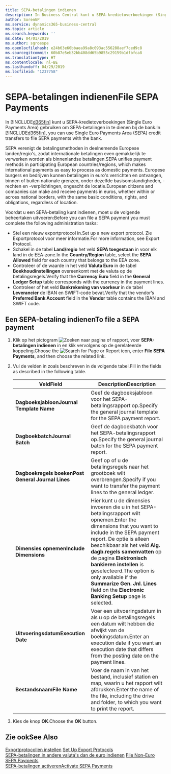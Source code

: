 ```yaml
---
title: SEPA-betalingen indienen
description: In Business Central kunt u SEPA-kredietoverboekingen (Single Euro Payments Area) gebruiken om SEPA-betalingen in te dienen bij de bank.
author: SorenGP
ms.service: dynamics365-business-central
ms.topic: article
ms.search.keywords: ''
ms.date: 04/01/2019
ms.author: sgroespe
ms.openlocfilehash: e24b63e60bbaea99a8c093ac556288aef7ced9c8
ms.sourcegitcommit: 60b87e5eb32bb408dd65b9855c29159b1dfbfca8
ms.translationtype: HT
ms.contentlocale: nl-BE
ms.lasthandoff: 04/29/2019
ms.locfileid: "1237758"
---
```

# <a name="file-sepa-payments"></a><span data-ttu-id="2e6ea-103">SEPA-betalingen indienen</span><span class="sxs-lookup"><span data-stu-id="2e6ea-103">File SEPA Payments</span></span>
<span data-ttu-id="2e6ea-104">In [!INCLUDE[d365fin](../../includes/d365fin_md.md)] kunt u SEPA-kredietoverboekingen (Single Euro Payments Area) gebruiken om SEPA-betalingen in te dienen bij de bank.</span><span class="sxs-lookup"><span data-stu-id="2e6ea-104">In [!INCLUDE[d365fin](../../includes/d365fin_md.md)], you can use Single Euro Payments Area (SEPA) credit transfers to file SEPA payments with the bank.</span></span>  

<span data-ttu-id="2e6ea-105">SEPA verenigt de betalingsmethoden in deelnemende Europese landen/regio's, zodat internationale betalingen even gemakkelijk te verwerken worden als binnenlandse betalingen.</span><span class="sxs-lookup"><span data-stu-id="2e6ea-105">SEPA unifies payment methods in participating European countries/regions, which makes international payments as easy to process as domestic payments.</span></span> <span data-ttu-id="2e6ea-106">Europese burgers en bedrijven kunnen betalingen in euro's verrichten en ontvangen, binnen of buiten nationale grenzen, onder dezelfde basisomstandigheden, -rechten en -verplichtingen, ongeacht de locatie.</span><span class="sxs-lookup"><span data-stu-id="2e6ea-106">European citizens and companies can make and receive payments in euros, whether within or across national borders, with the same basic conditions, rights, and obligations, regardless of location.</span></span>  

<span data-ttu-id="2e6ea-107">Voordat u een SEPA-betaling kunt indienen, moet u de volgende beheertaken uitvoeren:</span><span class="sxs-lookup"><span data-stu-id="2e6ea-107">Before you can file a SEPA payment you must complete the following administration tasks:</span></span>  

- <span data-ttu-id="2e6ea-108">Stel een nieuw exportprotocol in.</span><span class="sxs-lookup"><span data-stu-id="2e6ea-108">Set up a new export protocol.</span></span> <span data-ttu-id="2e6ea-109">Zie Exportprotocol voor meer informatie.</span><span class="sxs-lookup"><span data-stu-id="2e6ea-109">For more information, see Export Protocol.</span></span>  
- <span data-ttu-id="2e6ea-110">Schakel in de tabel **Land/regio** het veld **SEPA toegestaan** in voor elk land in de EEA-zone.</span><span class="sxs-lookup"><span data-stu-id="2e6ea-110">In the **Country/Region** table, select the **SEPA Allowed** field for each country that belongs to the EEA zone.</span></span>  
- <span data-ttu-id="2e6ea-111">Controleer of de waarde in het veld **Valuta Euro** in de tabel **Boekhoudinstellingen** overeenkomt met de valuta op de betalingsregels.</span><span class="sxs-lookup"><span data-stu-id="2e6ea-111">Verify that the **Currency Euro** field in the **General Ledger Setup** table corresponds with the currency in the payment lines.</span></span>  
- <span data-ttu-id="2e6ea-112">Controleer of het veld **Bankrekening van voorkeur** in de tabel **Leverancier** de IBAN en SWIFT-code bevat.</span><span class="sxs-lookup"><span data-stu-id="2e6ea-112">Verify that the vendor’s **Preferred Bank Account** field in the **Vendor** table contains the IBAN and SWIFT code.</span></span>  

## <a name="to-file-a-sepa-payment"></a><span data-ttu-id="2e6ea-113">Een SEPA-betaling indienen</span><span class="sxs-lookup"><span data-stu-id="2e6ea-113">To file a SEPA payment</span></span>  

1.  <span data-ttu-id="2e6ea-114">Klik op het pictogram ![Zoeken naar pagina of rapport](../../media/ui-search/search_small.png "pictogram Zoeken naar pagina of rapport"), voer **SEPA-betalingen indienen** in en klik vervolgens op de gerelateerde koppeling.</span><span class="sxs-lookup"><span data-stu-id="2e6ea-114">Choose the ![Search for Page or Report](../../media/ui-search/search_small.png "Search for Page or Report icon") icon, enter **File SEPA Payments**, and then choose the related link.</span></span>  
2.  <span data-ttu-id="2e6ea-115">Vul de velden in zoals beschreven in de volgende tabel.</span><span class="sxs-lookup"><span data-stu-id="2e6ea-115">Fill in the fields as described in the following table.</span></span>  

    |<span data-ttu-id="2e6ea-116">Veld</span><span class="sxs-lookup"><span data-stu-id="2e6ea-116">Field</span></span>|<span data-ttu-id="2e6ea-117">Description</span><span class="sxs-lookup"><span data-stu-id="2e6ea-117">Description</span></span>|  
    |---------------------------------|---------------------------------------|  
    |<span data-ttu-id="2e6ea-118">**Dagboeksjabloon**</span><span class="sxs-lookup"><span data-stu-id="2e6ea-118">**Journal Template Name**</span></span>|<span data-ttu-id="2e6ea-119">Geef de dagboeksjabloon voor het SEPA-betalingsrapport op.</span><span class="sxs-lookup"><span data-stu-id="2e6ea-119">Specify the general journal template for the SEPA payment report.</span></span>|  
    |<span data-ttu-id="2e6ea-120">**Dagboekbatch**</span><span class="sxs-lookup"><span data-stu-id="2e6ea-120">**Journal Batch**</span></span>|<span data-ttu-id="2e6ea-121">Geef de dagboekbatch voor het SEPA-betalingsrapport op.</span><span class="sxs-lookup"><span data-stu-id="2e6ea-121">Specify the general journal batch for the SEPA payment report.</span></span>|  
    |<span data-ttu-id="2e6ea-122">**Dagboekregels boeken**</span><span class="sxs-lookup"><span data-stu-id="2e6ea-122">**Post General Journal Lines**</span></span>|<span data-ttu-id="2e6ea-123">Geef op of u de betalingsregels naar het grootboek wilt overbrengen.</span><span class="sxs-lookup"><span data-stu-id="2e6ea-123">Specify if you want to transfer the payment lines to the general ledger.</span></span>|  
    |<span data-ttu-id="2e6ea-124">**Dimensies opnemen**</span><span class="sxs-lookup"><span data-stu-id="2e6ea-124">**Include Dimensions**</span></span>|<span data-ttu-id="2e6ea-125">Hier kunt u de dimensies invoeren die u in het SEPA-betalingsrapport wilt opnemen.</span><span class="sxs-lookup"><span data-stu-id="2e6ea-125">Enter the dimensions that you want to include in the SEPA payment report.</span></span> <span data-ttu-id="2e6ea-126">De optie is alleen beschikbaar als het veld **Alg. dagb.regels samenvatten** op de pagina **Elektronisch bankieren instellen** is geselecteerd.</span><span class="sxs-lookup"><span data-stu-id="2e6ea-126">The option is only available if the **Summarize Gen. Jnl. Lines** field on the **Electronic Banking Setup** page is selected.</span></span>|  
    |<span data-ttu-id="2e6ea-127">**Uitvoeringsdatum**</span><span class="sxs-lookup"><span data-stu-id="2e6ea-127">**Execution Date**</span></span>|<span data-ttu-id="2e6ea-128">Voer een uitvoeringsdatum in als u op de betalingsregels een datum wilt hebben die afwijkt van de boekingsdatum.</span><span class="sxs-lookup"><span data-stu-id="2e6ea-128">Enter an execution date if you want an execution date that differs from the posting date on the payment lines.</span></span>|  
    |<span data-ttu-id="2e6ea-129">**Bestandsnaam**</span><span class="sxs-lookup"><span data-stu-id="2e6ea-129">**File Name**</span></span>|<span data-ttu-id="2e6ea-130">Voer de naam in van het bestand, inclusief station en map, waarin u het rapport wilt afdrukken.</span><span class="sxs-lookup"><span data-stu-id="2e6ea-130">Enter the name of the file, including the drive and folder, to which you want to print the report.</span></span>|  

3.  <span data-ttu-id="2e6ea-131">Kies de knop **OK**.</span><span class="sxs-lookup"><span data-stu-id="2e6ea-131">Choose the **OK** button.</span></span>  

## <a name="see-also"></a><span data-ttu-id="2e6ea-132">Zie ook</span><span class="sxs-lookup"><span data-stu-id="2e6ea-132">See Also</span></span>  
 <span data-ttu-id="2e6ea-133">[Exportprotocollen instellen](how-to-set-up-export-protocols.md) </span><span class="sxs-lookup"><span data-stu-id="2e6ea-133">[Set Up Export Protocols](how-to-set-up-export-protocols.md) </span></span>  
 <span data-ttu-id="2e6ea-134">[SEPA-betalingen in andere valuta's dan de euro indienen](how-to-file-non-euro-sepa-payments.md) </span><span class="sxs-lookup"><span data-stu-id="2e6ea-134">[File Non-Euro SEPA Payments](how-to-file-non-euro-sepa-payments.md) </span></span>  
 [<span data-ttu-id="2e6ea-135">SEPA-betalingen activeren</span><span class="sxs-lookup"><span data-stu-id="2e6ea-135">Activate SEPA Payments</span></span>](how-to-activate-sepa-payments.md)
